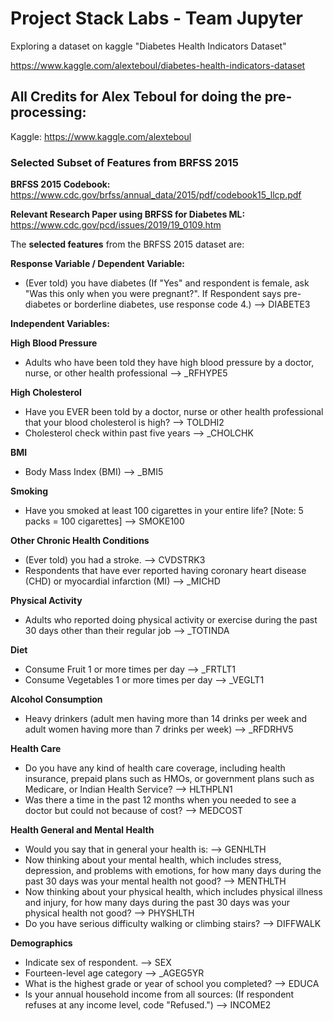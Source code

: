 # Project Stack Labs - Team Jupyter

Exploring a dataset on kaggle "Diabetes Health Indicators Dataset"

https://www.kaggle.com/alexteboul/diabetes-health-indicators-dataset

## All Credits for Alex Teboul for doing the pre-processing:
Kaggle: https://www.kaggle.com/alexteboul

### Selected Subset of Features from BRFSS 2015

**BRFSS 2015 Codebook:** https://www.cdc.gov/brfss/annual_data/2015/pdf/codebook15_llcp.pdf

**Relevant Research Paper using BRFSS for Diabetes ML:** https://www.cdc.gov/pcd/issues/2019/19_0109.htm

The **selected features** from the BRFSS 2015 dataset are:

**Response Variable / Dependent Variable:**
*   (Ever told) you have diabetes (If "Yes" and respondent is female, ask "Was this only when you were pregnant?". If Respondent says pre-diabetes or borderline diabetes, use response code 4.) --> DIABETE3

**Independent Variables:**

**High Blood Pressure**
*   Adults who have been told they have high blood pressure by a doctor, nurse, or other health professional --> _RFHYPE5

**High Cholesterol**
*   Have you EVER been told by a doctor, nurse or other health professional that your blood cholesterol is high? --> TOLDHI2
*   Cholesterol check within past five years --> _CHOLCHK

**BMI**
*   Body Mass Index (BMI) --> _BMI5

**Smoking**
*   Have you smoked at least 100 cigarettes in your entire life? [Note: 5 packs = 100 cigarettes] --> SMOKE100

**Other Chronic Health Conditions**
*   (Ever told) you had a stroke. --> CVDSTRK3
*   Respondents that have ever reported having coronary heart disease (CHD) or myocardial infarction (MI) --> _MICHD

**Physical Activity**
*   Adults who reported doing physical activity or exercise during the past 30 days other than their regular job --> _TOTINDA

**Diet**
*   Consume Fruit 1 or more times per day --> _FRTLT1
*   Consume Vegetables 1 or more times per day --> _VEGLT1

**Alcohol Consumption**
*   Heavy drinkers (adult men having more than 14 drinks per week and adult women having more than 7 drinks per week) --> _RFDRHV5

**Health Care**
*   Do you have any kind of health care coverage, including health insurance, prepaid plans such as HMOs, or government plans such as Medicare, or Indian Health Service?  --> HLTHPLN1
*   Was there a time in the past 12 months when you needed to see a doctor but could not because of cost? --> MEDCOST

**Health General and Mental Health**
*   Would you say that in general your health is: --> GENHLTH
*   Now thinking about your mental health, which includes stress, depression, and problems with emotions, for how many days during the past 30 days was your mental health not good? --> MENTHLTH
*   Now thinking about your physical health, which includes physical illness and injury, for how many days during the past 30 days was your physical health not good? --> PHYSHLTH
*   Do you have serious difficulty walking or climbing stairs? --> DIFFWALK

**Demographics**
*   Indicate sex of respondent. --> SEX
*   Fourteen-level age category --> _AGEG5YR
*   What is the highest grade or year of school you completed? --> EDUCA
*   Is your annual household income from all sources: (If respondent refuses at any income level, code "Refused.") --> INCOME2
